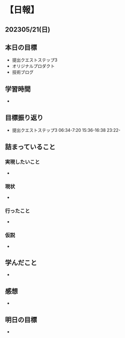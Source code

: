 # 【日報】
## 202305/21(日)
## 本日の目標
- 提出クエストステップ3  
- オリジナルプロダクト
- 技術ブログ
## 学習時間
- 

## 目標振り返り
- 提出クエストステップ3 06:34-7:20 15:36-16:38 23:22-


## 詰まっていること
### 実現したいこと 
- 
### 現状
- 
### 行ったこと 
- 
### 仮説
- 

## 学んだこと
- 

## 感想
- 

## 明日の目標
- 


